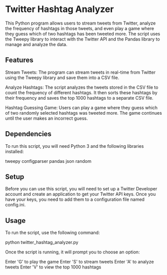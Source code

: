 # Twitter Hashtag Analyzer
This Python program allows users to stream tweets from Twitter, analyze the frequency of hashtags in those tweets, and even play a 
game where they guess which of two hashtags has been tweeted more. The script uses the Tweepy library to interact with the Twitter 
API and the Pandas library to manage and analyze the data.

## Features
Stream Tweets: The program can stream tweets in real-time from Twitter using the Tweepy library and save them into a CSV file.

Analyze Hashtags: The script analyzes the tweets stored in the CSV file to count the frequency of different hashtags. It then sorts 
these hashtags by their frequency and saves the top 1000 hashtags to a separate CSV file.

Hashtag Guessing Game: Users can play a game where they guess which of two randomly selected hashtags was tweeted more. The game 
continues until the user makes an incorrect guess.

## Dependencies
To run this script, you will need Python 3 and the following libraries installed:

tweepy
configparser
pandas
json
random

## Setup
Before you can use this script, you will need to set up a Twitter Developer account and create an application to get your Twitter API 
keys. Once you have your keys, you need to add them to a configuration file named config.ini.

## Usage
To run the script, use the following command:

python twitter_hashtag_analyzer.py

Once the script is running, it will prompt you to choose an option:

Enter 'G' to play the game
Enter 'S' to stream tweets
Enter 'A' to analyze tweets
Enter 'V' to view the top 1000 hashtags

